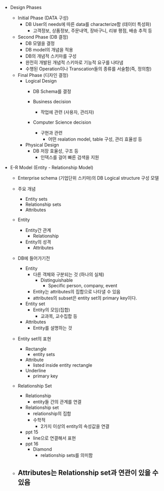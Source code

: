 - Design Phases
	- Initial Phase (DATA 구성)
		- DB User의 needs에 따른 data를 characterize함 (데이터 특성화)
			- 고객정보, 상품정보, 주문내역, 장바구니, 리뷰 평점, 배송 추적 등
	- Second Phase (DB 결정)
		- DB 모델을 결정
		- DB model의 개념을 적용
		- DB의 개념적 스키마를 구성
		- 완전히 개발된 개념적 스키마로 기능적 요구를 나타냄
		- 수행된 Operation이나 Transcation들의 종류를 서술함(즉, 정의함)
	- Final Phase (디자인 결정)
		- Logical Design
			- DB Schema를 결정
			
			- Business decision
				- 작업에 관련 (사용자, 관리자)
			- Computer Science decision
				- 구현과 관련
					- 어떤 realation model, table 구성, 관리 효율성 등
		- Physical Design
			- DB 저장 효율성, 구조 등
				- 인덱스를 걸어 빠른 검색을 지원

- E-R Model (Entity - Relationship Model)
	- Enterprise schema (기업단위 스키마)의 DB Logical structure 구성 모델
	
	- 주요 개념
		- Entity sets
		- Relationship sets
		- Attributes
	
	- Entity
		- Entity간 관계
			- Relationship
		- Entity의 성격
			- Attributes
	
	- DB에 들어가기전
		- Entity
			- 다른 객체와 구분되는 것 (하나의 실체)
				- Distinguishable
					- Specific person, company, event
			- Entity는 attributes의 집합으로 나타낼 수 있음
			- attributes의 subset은 entity set의  primary key이다.
		- Entity set
			- Entity의 모임(집합)
				- 교과목, 교수집합 등
		- Attributes
			- Entity를 설명하는 것
	
	- Entity set의 표현
		- Rectangle
			- entity sets
		- Attribute
			- listed inside entity rectangle
		- Underline
			- primary key
	- Relationship Set
		- Relationship
			- entity들 간의 관계를 연결
		- Relationship set
			- relationship의 집합
			- 수학적
				- 2가지 이상의 entity의 속성값을 연결
		- ppt 15
			- line으로 연결해서 표현
		- ppt 16
			- Diamond
				- relationship sets를 의미함
	- Attributes는 Relationship set과 연관이 있을 수 있음
		- 
		